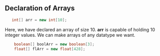 ## Declaration of Arrays

```java   
   int[] arr = new int[10];

```

Here, we have declared an array of size 10. **arr** is capable of holding 10 integer values. 
We can make arrays of any datatype we want.

```java
    boolean[] boolArr = new boolean[3];
    float[] flArr = new float[428];
```
